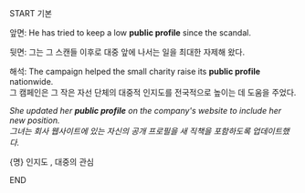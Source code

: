 START
기본

앞면:
He has tried to keep a low **public profile** since the scandal.

뒷면:
그는 그 스캔들 이후로 대중 앞에 나서는 일을 최대한 자제해 왔다.

해석:
The campaign helped the small charity raise its **public profile** nationwide.  
그 캠페인은 그 작은 자선 단체의 대중적 인지도를 전국적으로 높이는 데 도움을 주었다.

*She updated her **public profile** on the company's website to include her new position.*  
*그녀는 회사 웹사이트에 있는 자신의 공개 프로필을 새 직책을 포함하도록 업데이트했다.*

{명} 인지도 , 대중의 관심
<!--ID: 1747492187376-->
END